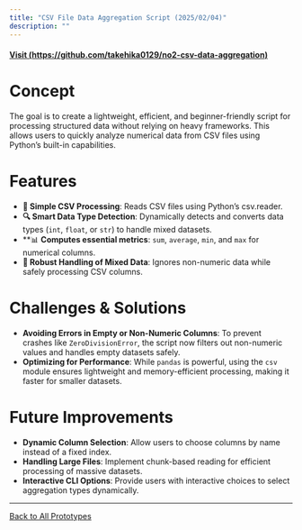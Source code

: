 ```yaml
---
title: "CSV File Data Aggregation Script (2025/02/04)"
description: ""
---
```


#### [Visit (https://github.com/takehika0129/no2-csv-data-aggregation)](https://github.com/takehika0129/no2-csv-data-aggregation)

# **Concept**
The goal is to create a lightweight, efficient, and beginner-friendly script for processing structured data without relying on heavy frameworks. This allows users to quickly analyze numerical data from CSV files using Python’s built-in capabilities.


# **Features**
- **📂 Simple CSV Processing**: Reads CSV files using Python’s csv.reader.
- **🔍 Smart Data Type Detection**: Dynamically detects and converts data types (`int`, `float`, or `str`) to handle mixed datasets.
- **📊 **Computes essential metrics**: `sum`, `average`, `min`, and `max` for numerical columns.
- **🚀 Robust Handling of Mixed Data**: Ignores non-numeric data while safely processing CSV columns.


# **Challenges & Solutions**  
- **Avoiding Errors in Empty or Non-Numeric Columns**: To prevent crashes like `ZeroDivisionError`, the script now filters out non-numeric values and handles empty datasets safely.
- **Optimizing for Performance**: While `pandas` is powerful, using the `csv` module ensures lightweight and memory-efficient processing, making it faster for smaller datasets.


# **Future Improvements**
- **Dynamic Column Selection**: Allow users to choose columns by name instead of a fixed index.
- **Handling Large Files**: Implement chunk-based reading for efficient processing of massive datasets.
- **Interactive CLI Options**: Provide users with interactive choices to select aggregation types dynamically.

---
[Back to All Prototypes](../index.md)

